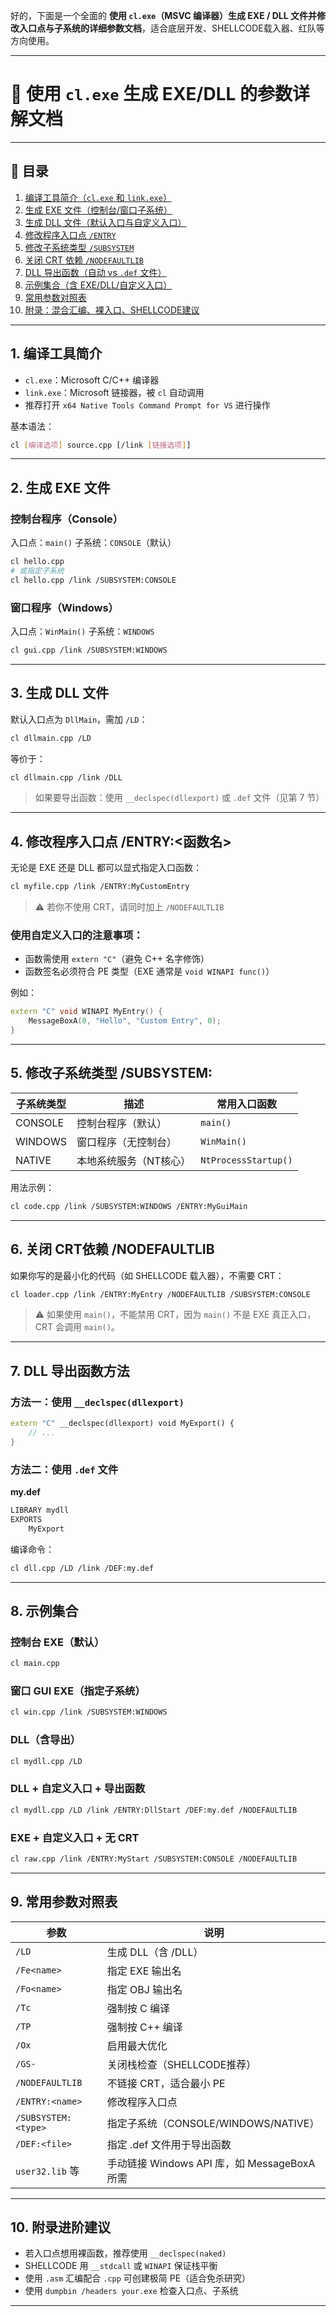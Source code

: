好的，下面是一个全面的 **使用 `cl.exe`（MSVC 编译器）生成 EXE / DLL 文件并修改入口点与子系统的详细参数文档**，适合底层开发、SHELLCODE载入器、红队等方向使用。

---

# 📘 使用 `cl.exe` 生成 EXE/DLL 的参数详解文档

---

## 📑 目录

1. [编译工具简介（`cl.exe` 和 `link.exe`）](#1-编译工具简介)
2. [生成 EXE 文件（控制台/窗口子系统）](#2-生成-exe-文件)
3. [生成 DLL 文件（默认入口与自定义入口）](#3-生成-dll-文件)
4. [修改程序入口点 `/ENTRY`](#4-修改程序入口点-entry函数名)
5. [修改子系统类型 `/SUBSYSTEM`](#5-修改子系统类型-subsystemtype)
6. [关闭 CRT 依赖 `/NODEFAULTLIB`](#6-关闭-crt依赖-nodefaultlib)
7. [DLL 导出函数（自动 vs `.def` 文件）](#7-dll-导出函数方法)
8. [示例集合（含 EXE/DLL/自定义入口）](#8-示例集合)
9. [常用参数对照表](#9-常用参数对照表)
10. [附录：混合汇编、裸入口、SHELLCODE建议](#10-附录进阶建议)

---

## 1. 编译工具简介

* `cl.exe`：Microsoft C/C++ 编译器
* `link.exe`：Microsoft 链接器，被 `cl` 自动调用
* 推荐打开 `x64 Native Tools Command Prompt for VS` 进行操作

基本语法：

```bash
cl [编译选项] source.cpp [/link [链接选项]]
```

---

## 2. 生成 EXE 文件

### 控制台程序（Console）

入口点：`main()`
子系统：`CONSOLE`（默认）

```bash
cl hello.cpp
# 或指定子系统
cl hello.cpp /link /SUBSYSTEM:CONSOLE
```

### 窗口程序（Windows）

入口点：`WinMain()`
子系统：`WINDOWS`

```bash
cl gui.cpp /link /SUBSYSTEM:WINDOWS
```

---

## 3. 生成 DLL 文件

默认入口点为 `DllMain`，需加 `/LD`：

```bash
cl dllmain.cpp /LD
```

等价于：

```bash
cl dllmain.cpp /link /DLL
```

> 如果要导出函数：使用 `__declspec(dllexport)` 或 `.def` 文件（见第 7 节）

---

## 4. 修改程序入口点 /ENTRY:<函数名>

无论是 EXE 还是 DLL 都可以显式指定入口函数：

```bash
cl myfile.cpp /link /ENTRY:MyCustomEntry
```

> ⚠️ 若你不使用 CRT，请同时加上 `/NODEFAULTLIB`

### 使用自定义入口的注意事项：

* 函数需使用 `extern "C"`（避免 C++ 名字修饰）
* 函数签名必须符合 PE 类型（EXE 通常是 `void WINAPI func()`）

例如：

```cpp
extern "C" void WINAPI MyEntry() {
    MessageBoxA(0, "Hello", "Custom Entry", 0);
}
```

---

## 5. 修改子系统类型 /SUBSYSTEM:<type>

| 子系统类型   | 描述           | 常用入口函数               |
| ------- | ------------ | -------------------- |
| CONSOLE | 控制台程序（默认）    | `main()`             |
| WINDOWS | 窗口程序（无控制台）   | `WinMain()`          |
| NATIVE  | 本地系统服务（NT核心） | `NtProcessStartup()` |

用法示例：

```bash
cl code.cpp /link /SUBSYSTEM:WINDOWS /ENTRY:MyGuiMain
```

---

## 6. 关闭 CRT依赖 /NODEFAULTLIB

如果你写的是最小化的代码（如 SHELLCODE 载入器），不需要 CRT：

```bash
cl loader.cpp /link /ENTRY:MyEntry /NODEFAULTLIB /SUBSYSTEM:CONSOLE
```

> ⚠️ 如果使用 `main()`，不能禁用 CRT，因为 `main()` 不是 EXE 真正入口，CRT 会调用 `main()`。

---

## 7. DLL 导出函数方法

### 方法一：使用 `__declspec(dllexport)`

```cpp
extern "C" __declspec(dllexport) void MyExport() {
    // ...
}
```

### 方法二：使用 `.def` 文件

**my.def**

```def
LIBRARY mydll
EXPORTS
    MyExport
```

编译命令：

```bash
cl dll.cpp /LD /link /DEF:my.def
```

---

## 8. 示例集合

### 控制台 EXE（默认）

```bash
cl main.cpp
```

### 窗口 GUI EXE（指定子系统）

```bash
cl win.cpp /link /SUBSYSTEM:WINDOWS
```

### DLL（含导出）

```bash
cl mydll.cpp /LD
```

### DLL + 自定义入口 + 导出函数

```bash
cl mydll.cpp /LD /link /ENTRY:DllStart /DEF:my.def /NODEFAULTLIB
```

### EXE + 自定义入口 + 无 CRT

```bash
cl raw.cpp /link /ENTRY:MyStart /SUBSYSTEM:CONSOLE /NODEFAULTLIB
```

---

## 9. 常用参数对照表

| 参数                  | 说明                                  |
| ------------------- | ----------------------------------- |
| `/LD`               | 生成 DLL（含 /DLL）                      |
| `/Fe<name>`         | 指定 EXE 输出名                          |
| `/Fo<name>`         | 指定 OBJ 输出名                          |
| `/Tc`               | 强制按 C 编译                            |
| `/TP`               | 强制按 C++ 编译                          |
| `/Ox`               | 启用最大优化                              |
| `/GS-`              | 关闭栈检查（SHELLCODE推荐）                  |
| `/NODEFAULTLIB`     | 不链接 CRT，适合最小 PE                     |
| `/ENTRY:<name>`     | 修改程序入口点                             |
| `/SUBSYSTEM:<type>` | 指定子系统（CONSOLE/WINDOWS/NATIVE）       |
| `/DEF:<file>`       | 指定 .def 文件用于导出函数                    |
| `user32.lib` 等      | 手动链接 Windows API 库，如 MessageBoxA 所需 |

---

## 10. 附录进阶建议

* 若入口点想用裸函数，推荐使用 `__declspec(naked)`
* SHELLCODE 用 `__stdcall` 或 `WINAPI` 保证栈平衡
* 使用 `.asm` 汇编配合 `.cpp` 可创建极简 PE（适合免杀研究）
* 使用 `dumpbin /headers your.exe` 检查入口点、子系统

---
